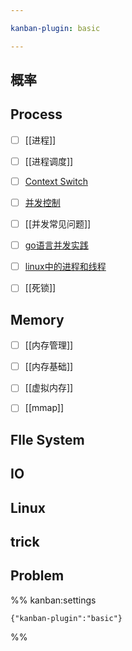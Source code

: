 ```yaml
---

kanban-plugin: basic

---
```


## 概率



## Process

- [ ] [[进程]]
- [ ] [[进程调度]]
- [ ] [Context Switch](Context%20Switch.md)
- [ ] [并发控制](并发控制.md)
- [ ] [[并发常见问题]]
- [ ] [go语言并发实践](go语言并发实践.md)
- [ ] [linux中的进程和线程](linux中的进程和线程.md)
- [ ] [[死锁]]


## Memory

- [ ] [[内存管理]]
- [ ] [[内存基础]]
- [ ] [[虚拟内存]]
- [ ] [[mmap]]


## FIle System



## IO



## Linux



## trick



## Problem





%% kanban:settings
```
{"kanban-plugin":"basic"}
```
%%